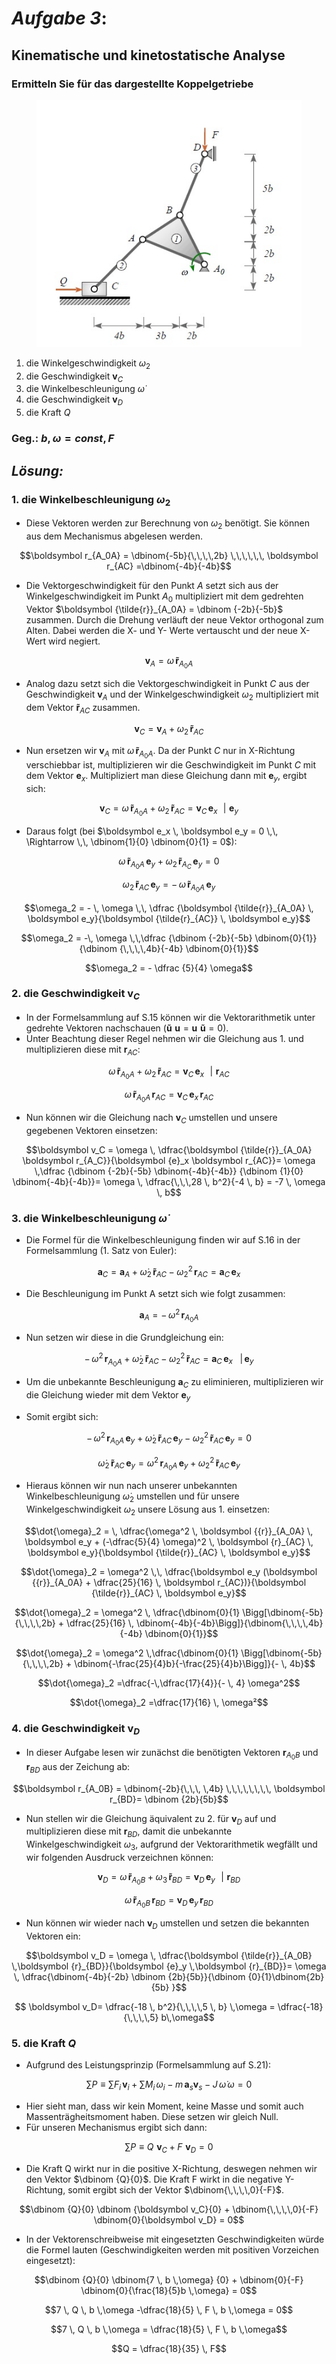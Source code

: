 # ***Aufgabe 3***:

## Kinematische und kinetostatische Analyse

### Ermitteln Sie für das dargestellte Koppelgetriebe


<figure>
  <img src="A3.jpg "img">
  <figcaption></figcaption>
</figure>

1. die Winkelgeschwindigkeit $\omega_2$
2. die Geschwindigkeit $\boldsymbol{v}_C$
3. die Winkelbeschleunigung $\dot{\omega}$
4. die Geschwindigkeit $\boldsymbol{v}_D$
5. die Kraft $Q$

### Geg.: $b,\,\omega = const,\, F$



## _Lösung:_
### 1. die Winkelbeschleunigung $\omega_2$

* Diese Vektoren werden zur Berechnung von $\omega_2$ benötigt. Sie können aus dem Mechanismus abgelesen werden. 

$$\boldsymbol r_{A_0A}  = \dbinom{-5b}{\,\,\,\,2b} \,\,\,\,\,\, \boldsymbol r_{AC} =\dbinom{-4b}{-4b}$$



* Die Vektorgeschwindigkeit für den Punkt $A$ setzt sich aus der Winkelgeschwindigkeit im Punkt $A_0$ multipliziert mit dem gedrehten Vektor $\boldsymbol {\tilde{r}}_{A_0A} = \dbinom {-2b}{-5b}$ zusammen. Durch die Drehung verläuft der neue Vektor orthogonal zum Alten. Dabei werden die X- und Y- Werte vertauscht und der neue X-Wert wird negiert.

$$\boldsymbol{v}_A= \omega \, \boldsymbol{\tilde{r}}_{A_0{A}}$$

* Analog dazu setzt sich die Vektorgeschwindigkeit in Punkt $C$ aus der Geschwindigkeit $\boldsymbol v_A$ und der Winkelgeschwindigkeit $\omega_2$ multipliziert mit dem Vektor $\boldsymbol{\tilde{r}}_{AC}$ zusammen.

$$\boldsymbol v_C = \boldsymbol v_A + \omega_2 \, \boldsymbol {\tilde{r}}_{AC}$$

* Nun ersetzen wir $\boldsymbol v_A$ mit $\omega \,\boldsymbol{\tilde{r}}_{A_0{A}}$. Da der Punkt $C$ nur in X-Richtung verschiebbar ist, multiplizieren wir die Geschwindigkeit im Punkt $C$ mit dem Vektor $\boldsymbol e_x$. Multipliziert man diese Gleichung dann mit $\boldsymbol e_y$, ergibt sich:

<p></p>

$${\boldsymbol v_C} =  \omega \,  \boldsymbol {\tilde{r}}_{A_0A} + \omega_2 \, \boldsymbol {\tilde{r}}_{AC} = \boldsymbol v_C \, \boldsymbol e_x \,\,\,\, |\, \,  \boldsymbol e_y$$

* Daraus folgt (bei $\boldsymbol e_x \, \boldsymbol e_y = 0 \,\, \Rightarrow \,\, \dbinom{1}{0} \dbinom{0}{1}  = 0$):

<p></p>

$$\omega \, \boldsymbol {\tilde{r}}_{A_0A} \, \boldsymbol e_y + \omega_2 \, \boldsymbol {\tilde{r}}_{A_C} \, \boldsymbol e_y = 0$$

<p></p>

$$\omega_2 \, \boldsymbol {\tilde{r}}_{AC} \, \boldsymbol e_y = - \, \omega \,  \boldsymbol {\tilde{r}}_{A_0A} \, \boldsymbol e_y$$

<p></p>

$$\omega_2 = - \, \omega \,\, \dfrac {\boldsymbol {\tilde{r}}_{A_0A} \, \boldsymbol e_y}{\boldsymbol {\tilde{r}_{AC}} \, \boldsymbol e_y}$$

<p></p>

$$\omega_2 = -\, \omega \,\,\dfrac {\dbinom {-2b}{-5b} \dbinom{0}{1}} {\dbinom {\,\,\,\,4b}{-4b} \dbinom{0}{1}}$$

<p></p>

$$\omega_2 = - \dfrac {5}{4} \omega$$


### 2. die Geschwindigkeit $\boldsymbol v_C$

* In der Formelsammlung auf S.15 können wir die Vektorarithmetik unter gedrehte Vektoren nachschauen ($\boldsymbol {\tilde{u}} \,\, \boldsymbol u = \boldsymbol u \,\, \boldsymbol {\tilde{u}} = 0$). 
* Unter Beachtung dieser Regel nehmen wir die Gleichung aus 1. und multiplizieren diese mit $\boldsymbol r_{AC}$:

 $$\omega \, \boldsymbol {\tilde{r}}_{A_0A} + \omega_2 \, \boldsymbol {\tilde{r}}_{AC} = \boldsymbol v_C \,\boldsymbol e_x \,\,\,\, |\, \, \boldsymbol r_{AC}$$

<p></p>

$$\omega \,  \boldsymbol {\tilde{r}}_{A_0A} \,\boldsymbol  r_{AC} = \boldsymbol v_C \, \boldsymbol e_x  \, \boldsymbol r_{AC}$$

<p></p>

* Nun können wir die Gleichung nach $\boldsymbol v_C$ umstellen und unsere gegebenen Vektoren einsetzen: 

$$\boldsymbol v_C  = \omega \, \dfrac{\boldsymbol {\tilde{r}}_{A_0A} \boldsymbol r_{A_C}}{\boldsymbol {e}_x  \boldsymbol r_{AC}}= \omega \,\dfrac {\dbinom {-2b}{-5b} \dbinom{-4b}{-4b}} {\dbinom {1}{0} \dbinom{-4b}{-4b}}= \omega \, \dfrac{\,\,\,28 \, b^2}{-4 \, b} = -7 \, \omega \, b$$

### 3. die Winkelbeschleunigung $\dot{\omega}$

* Die Formel für die Winkelbeschleunigung finden wir auf S.16 in der Formelsammlung (1. Satz von Euler):

$$\boldsymbol a_C = \boldsymbol a_A + \dot{\omega}_2 \, \boldsymbol {\tilde{r}}_{AC} - {\omega_2}^2 \, \boldsymbol r_{AC} = \boldsymbol a_C \, \boldsymbol e_x$$

<p></p>

* Die Beschleunigung im Punkt A setzt sich wie folgt zusammen:

$$\boldsymbol a_A =-  \, \omega^2  \, \boldsymbol {{r}}_{A_0A}$$

<p></p>

* Nun setzen wir diese in die Grundgleichung ein:

$$-  \, \omega^2  \, \boldsymbol {{r}}_{A_0A} +  \dot{\omega}_2  \, \boldsymbol {\tilde{r}}_{AC} - {\omega_2}^2  \, \boldsymbol {\tilde{r}}_{AC} = \boldsymbol a_C \, \boldsymbol e_x \,\,\,\,\,|\, \boldsymbol e_y$$

<p></p>

* Um die unbekannte Beschleunigung $\boldsymbol a_C$ zu eliminieren, multiplizieren wir die Gleichung wieder mit dem Vektor $\boldsymbol e_y$

* Somit ergibt sich:

$$-  \, \omega^2  \, \boldsymbol {{r}}_{A_0A}  \, \boldsymbol e_y +  \dot{\omega}_2   \,\boldsymbol {\tilde{r}}_{AC}  \, \boldsymbol e_y - {\omega_2}^2  \, \boldsymbol {\tilde{r}}_{AC}  \, \boldsymbol e_y = 0$$

<p></p>


$$\dot{\omega}_2  \, \boldsymbol {\tilde{r}}_{AC}  \, \boldsymbol e_y  = \omega^2  \, \boldsymbol {{r}}_{A_0A}  \, \boldsymbol e_y + {\omega_2}^2  \, \boldsymbol {\tilde{r}}_{AC}  \, \boldsymbol e_y$$

<p></p>

* Hieraus können wir nun nach unserer unbekannten Winkelbeschleunigung $\dot{\omega}_2$ umstellen und für unsere Winkelgeschwindigkeit ${\omega}_2$ unsere Lösung aus 1. einsetzen:

$$\dot{\omega}_2  =  \, \dfrac{\omega^2 \, \boldsymbol {{r}}_{A_0A} \, \boldsymbol e_y + (-\dfrac{5}{4} \omega)^2  \, \boldsymbol {r}_{AC} \, \boldsymbol e_y}{\boldsymbol {\tilde{r}}_{AC}  \, \boldsymbol e_y}$$

<p></p>

$$\dot{\omega}_2  = \omega^2 \,\, \dfrac{\boldsymbol e_y (\boldsymbol {{r}}_{A_0A} + \dfrac{25}{16} \, \boldsymbol r_{AC})}{\boldsymbol {\tilde{r}}_{AC}  \, \boldsymbol e_y}$$

<p></p>

$$\dot{\omega}_2  = \omega^2 \, \dfrac{\dbinom{0}{1} \Bigg[\dbinom{-5b}{\,\,\,\,2b} + \dfrac{25}{16} \, \dbinom{-4b}{-4b}\Bigg]}{\dbinom{\,\,\,\,4b}{-4b} \dbinom{0}{1}}$$

<p></p>

$$\dot{\omega}_2  = \omega^2 \,\dfrac{\dbinom{0}{1}  \Bigg[\dbinom{-5b}{\,\,\,\,2b} + \dbinom{-\frac{25}{4}b}{-\frac{25}{4}b}\Bigg]}{- \, 4b}$$

<p></p>

$$\dot{\omega}_2  =\dfrac{-\,\dfrac{17}{4}}{- \, 4} \omega^2$$

<p></p>

$$\dot{\omega}_2  =\dfrac{17}{16} \, \omega²$$

### 4. die Geschwindigkeit $\boldsymbol v_D$

 * In dieser Aufgabe lesen wir zunächst die benötigten Vektoren $\boldsymbol r_{A_0B}$ und $\boldsymbol r_{BD}$ aus der Zeichung ab:

<p></p>

$$\boldsymbol r_{A_0B} = \dbinom{-2b}{\,\,\, \,4b} \,\,\,\,\,\,\,\, \boldsymbol r_{BD}= \dbinom {2b}{5b}$$

* Nun stellen wir die Gleichung äquivalent zu 2. für $\boldsymbol v_D$ auf und multiplizieren diese mit $\boldsymbol {r}_{BD}$, damit die unbekannte Winkelgeschwindigkeit $\omega_3$, aufgrund der Vektorarithmetik wegfällt und wir folgenden Ausdruck verzeichnen können:

<p></p>

$$\boldsymbol v_D =  \omega \, \boldsymbol {\tilde{r}}_{A_0B} + \omega_3 \, \boldsymbol {\tilde{r}}_{BD} = \boldsymbol v_D \, \boldsymbol e_y \,\,\,\, |\, \, \boldsymbol r_{BD}$$

<p></p>

$$\omega \, \boldsymbol {\tilde{r}}_{A_0B} \, \boldsymbol {r}_{BD}  = \boldsymbol v_D \, \boldsymbol e_y \, \boldsymbol {r}_{BD}$$

<p></p>
 
 * Nun können wir wieder nach $\boldsymbol v_D$ umstellen und setzen die bekannten Vektoren ein:

$$\boldsymbol v_D = \omega \, \dfrac{\boldsymbol {\tilde{r}}_{A_0B} \,\boldsymbol {r}_{BD}}{\boldsymbol {e}_y \,\boldsymbol {r}_{BD}}= \omega \, \dfrac{\dbinom{-4b}{-2b} \dbinom {2b}{5b}}{\dbinom {0}{1}\dbinom{2b}{5b} }$$

<p></p>

$$ \boldsymbol v_D= \dfrac{-18 \, b^2}{\,\,\,\,5 \, b} \,\omega = \dfrac{-18}{\,\,\,\,5} b\,\omega$$

### 5. die Kraft $Q$

* Aufgrund des Leistungsprinzip (Formelsammlung auf S.21):

$$\sum P \equiv \sum F_i  \, \boldsymbol v_i + \sum M_i  \, \omega_i - m \, \boldsymbol a_s \boldsymbol v_s - J \, \dot{\omega} \, \omega  = 0$$

* Hier sieht man, dass wir kein Moment, keine Masse und somit auch Massenträgheitsmoment haben. Diese setzen wir gleich Null. 
* Für unseren Mechanismus ergibt sich dann:

$$\sum P \equiv Q \, \, \boldsymbol v_C + F \,\, \boldsymbol v_D = 0$$



* Die Kraft Q wirkt nur in die positive X-Richtung, deswegen nehmen wir den Vektor $\dbinom {Q}{0}$. Die Kraft F wirkt in die negative Y-Richtung, somit ergibt sich der Vektor $\dbinom{\,\,\,\,0}{-F}$.

<p></p>

$$\dbinom {Q}{0} \dbinom {\boldsymbol v_C}{0} + \dbinom{\,\,\,\,0}{-F} \dbinom{0}{\boldsymbol v_D} = 0$$

* In der Vektorenschreibweise mit eingesetzten Geschwindigkeiten würde die Formel lauten (Geschwindigkeiten werden mit positiven Vorzeichen eingesetzt):

<p></p>

$$\dbinom {Q}{0} \dbinom{7 \, b \,\omega} {0} + \dbinom{0}{-F} \dbinom{0}{\frac{18}{5}b \,\omega} = 0$$

<p></p>

$$7 \, Q \, b \,\omega -\dfrac{18}{5} \, F \, b \,\omega = 0$$

<p></p>

$$7 \, Q \, b \,\omega = \dfrac{18}{5} \, F \, b \,\omega$$

<p></p>

$$Q = \dfrac{18}{35} \, F$$


